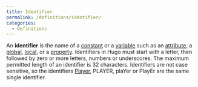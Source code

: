 ```yaml
---
title: Identifier
permalink: /definitions/identifier/
categories: 
  - Definitions
---
```


An **identifier** is the name of a [constant](constants) or a
[variable](variables) such as an
[attribute](attribute), a [global](global),
[local](local), or a [property](properties).
Identifiers in Hugo must start with a letter, then followed by zero or
more letters, numbers or underscores. The maximum permitted length of an
identifier is 32 characters. Identifiers are not case sensitive, so the
identifiers [Player](Player), PLAYER, plaYer or PlayEr are
the same single identifier.
